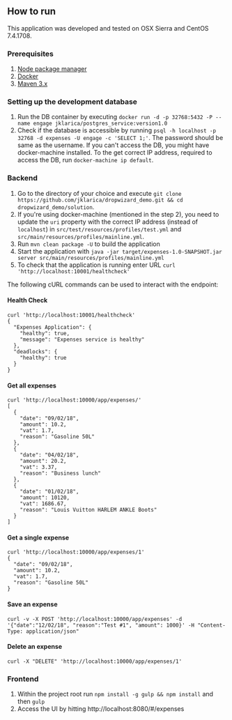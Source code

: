 How to run
---

This application was developed and tested on OSX Sierra and CentOS 7.4.1708. 

### Prerequisites
1. [Node package manager](https://docs.npmjs.com/getting-started/installing-node)
2. [Docker](https://docs.docker.com/install/)
3. [Maven 3.x](https://maven.apache.org/install.html)

### Setting up the development database

1. Run the DB container by executing  `docker run -d -p 32768:5432 -P --name engage jklarica/postgres_service:version1.0`
2. Check if the database is accessible by running `psql -h localhost -p 32768 -d expenses -U engage -c 'SELECT 1;'`. The password should be same as the username. If you can't access the DB, you might have docker-machine installed. To the get correct IP address, required to access the DB, run `docker-machine ip default`.
 
### Backend

1. Go to the directory of your choice and execute `git clone https://github.com/jklarica/dropwizard_demo.git && cd dropwizard_demo/solution`.
2. If you're using docker-machine (mentioned in the step 2),  you need to update the `uri` property with the correct IP address (instead of `localhost`) in `src/test/resources/profiles/test.yml` and `src/main/resources/profiles/mainline.yml`.
3. Run `mvn clean package -U` to build the application
4. Start the application with `java -jar target/expenses-1.0-SNAPSHOT.jar server src/main/resources/profiles/mainline.yml`
5. To check that the application is running enter URL `curl 'http://localhost:10001/healthcheck'`

The following cURL commands can be used to interact with the endpoint:

#### Health Check

    curl 'http://localhost:10001/healthcheck'
    {
      "Expenses Application": {
        "healthy": true,
        "message": "Expenses service is healthy"
      },
      "deadlocks": {
        "healthy": true
      }
    }	 
  
#### Get all expenses

    curl 'http://localhost:10000/app/expenses/'
    [
      {
        "date": "09/02/18",
        "amount": 10.2,
        "vat": 1.7,
        "reason": "Gasoline 50L"
      },
      {
        "date": "04/02/18",
        "amount": 20.2,
        "vat": 3.37,
        "reason": "Business lunch"
      },
      {
        "date": "01/02/18",
        "amount": 10120,
        "vat": 1686.67,
        "reason": "Louis Vuitton HARLEM ANKLE Boots"
      }
    ]
#### Get a single expense
    curl 'http://localhost:10000/app/expenses/1'
    {
      "date": "09/02/18",
      "amount": 10.2,
      "vat": 1.7,
      "reason": "Gasoline 50L"
    }
#### Save an expense

    curl -v -X POST 'http://localhost:10000/app/expenses' -d '{"date":"12/02/18", "reason":"Test #1", "amount": 1000}' -H "Content-Type: application/json"

#### Delete an expense
    curl -X "DELETE" 'http://localhost:10000/app/expenses/1'

### Frontend
1. Within the project root run `npm install -g gulp && npm install` and then `gulp`
2. Access the UI by hitting http://localhost:8080/#/expenses
